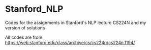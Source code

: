 # Stanford_NLP
Codes for the assignments in Stanford's NLP lecture CS224N and my version of solutions 

All codes are from https://web.stanford.edu/class/archive/cs/cs224n/cs224n.1194/

